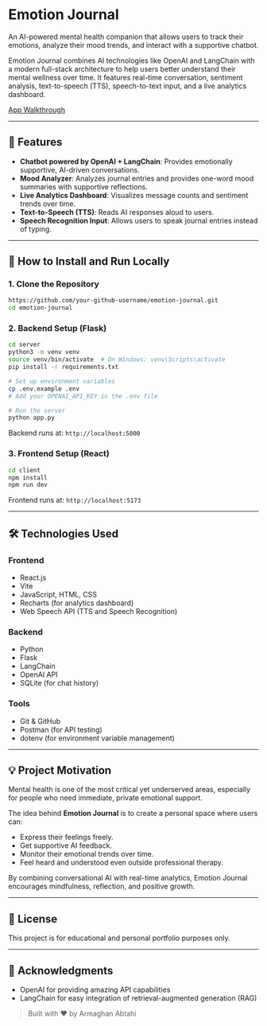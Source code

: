 
# Emotion Journal

An AI-powered mental health companion that allows users to track their emotions, analyze their mood trends, and interact with a supportive chatbot.

Emotion Journal combines AI technologies like OpenAI and LangChain with a modern full-stack architecture to help users better understand their mental wellness over time. It features real-time conversation, sentiment analysis, text-to-speech (TTS), speech-to-text input, and a live analytics dashboard.

[App Walkthrough](client/src/assets/Walkthrough.gif)


---

## 🌟 Features

- **Chatbot powered by OpenAI + LangChain**: Provides emotionally supportive, AI-driven conversations.
- **Mood Analyzer**: Analyzes journal entries and provides one-word mood summaries with supportive reflections.
- **Live Analytics Dashboard**: Visualizes message counts and sentiment trends over time.
- **Text-to-Speech (TTS)**: Reads AI responses aloud to users.
- **Speech Recognition Input**: Allows users to speak journal entries instead of typing.

---

## 🚀 How to Install and Run Locally

### 1. Clone the Repository
```bash
https://github.com/your-github-username/emotion-journal.git
cd emotion-journal
```

### 2. Backend Setup (Flask)
```bash
cd server
python3 -m venv venv
source venv/bin/activate  # On Windows: venv\Scripts\activate
pip install -r requirements.txt

# Set up environment variables
cp .env.example .env
# Add your OPENAI_API_KEY in the .env file

# Run the server
python app.py
```
Backend runs at: `http://localhost:5000`

### 3. Frontend Setup (React)
```bash
cd client
npm install
npm run dev
```
Frontend runs at: `http://localhost:5173`

---

## 🛠️ Technologies Used

### Frontend
- React.js
- Vite
- JavaScript, HTML, CSS
- Recharts (for analytics dashboard)
- Web Speech API (TTS and Speech Recognition)

### Backend
- Python
- Flask
- LangChain
- OpenAI API
- SQLite (for chat history)

### Tools
- Git & GitHub
- Postman (for API testing)
- dotenv (for environment variable management)

---

## 💡 Project Motivation

Mental health is one of the most critical yet underserved areas, especially for people who need immediate, private emotional support.

The idea behind **Emotion Journal** is to create a personal space where users can:
- Express their feelings freely.
- Get supportive AI feedback.
- Monitor their emotional trends over time.
- Feel heard and understood even outside professional therapy.

By combining conversational AI with real-time analytics, Emotion Journal encourages mindfulness, reflection, and positive growth.

---

## 📄 License

This project is for educational and personal portfolio purposes only.

---

## 🙌 Acknowledgments

- OpenAI for providing amazing API capabilities
- LangChain for easy integration of retrieval-augmented generation (RAG)

> Built with ❤️ by Armaghan Abtahi
